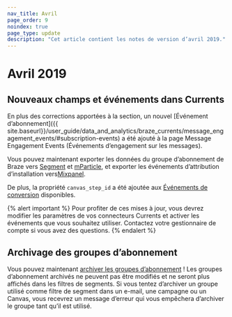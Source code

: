 ```yaml
---
nav_title: Avril
page_order: 9
noindex: true
page_type: update
description: "Cet article contient les notes de version d’avril 2019."
---
```


# Avril 2019

## Nouveaux champs et événements dans Currents

En plus des corrections apportées à la section, un nouvel [Événement d’abonnement]({{ site.baseurl}}/user_guide/data_and_analytics/braze_currents/message_engagement_events/#subscription-events) a été ajouté à la page Message Engagement Events (Événements d’engagement sur les messages). 

Vous pouvez maintenant exporter les données du groupe d’abonnement de Braze vers [Segment]({{site.baseurl}}/partners/data_and_infrastructure_agility/customer_data_platform/segment_for_currents/#integration-details) et [mParticle]({{site.baseurl}}/partners/data_and_infrastructure_agility/customer_data_platform/mParticle/mparticle_for_currents/), et exporter les événements d’attribution d’installation vers[Mixpanel]({{site.baseurl}}/partners/insights/behavioral_analytics/mixpanel_for_currents).

De plus, la propriété `canvas_step_id` a été ajoutée aux [Événements de conversion]({{site.baseurl}}/user_guide/data_and_analytics/braze_currents/message_engagement_events/#conversion-events) disponibles.

{% alert important %}
Pour profiter de ces mises à jour, vous devrez modifier les paramètres de vos connecteurs Currents et activer les événements que vous souhaitez utiliser. Contactez votre gestionnaire de compte si vous avez des questions.
{% endalert %}

## Archivage des groupes d’abonnement

Vous pouvez maintenant [archiver les groupes d’abonnement]({{site.baseurl}}/user_guide/message_building_by_channel/email/managing_user_subscriptions/#archiving-groups) ! Les groupes d’abonnement archivés ne peuvent pas être modifiés et ne seront plus affichés dans les filtres de segments.  Si vous tentez d’archiver un groupe utilisé comme filtre de segment dans un e-mail, une campagne ou un Canvas, vous recevrez un message d’erreur qui vous empêchera d’archiver le groupe tant qu’il est utilisé.
